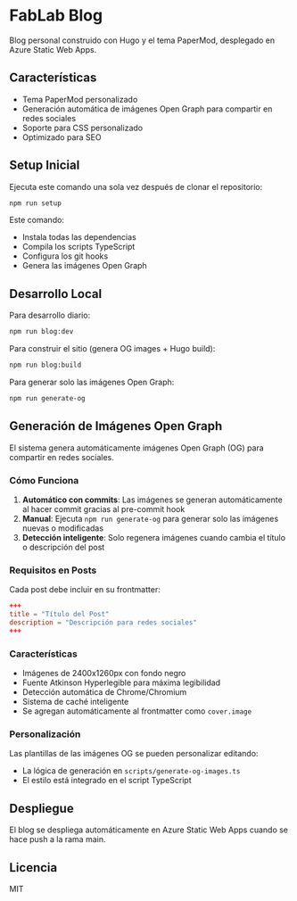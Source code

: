 # FabLab Blog

Blog personal construido con Hugo y el tema PaperMod, desplegado en Azure Static Web Apps.

## Características

- Tema PaperMod personalizado
- Generación automática de imágenes Open Graph para compartir en redes sociales
- Soporte para CSS personalizado
- Optimizado para SEO

## Setup Inicial

Ejecuta este comando una sola vez después de clonar el repositorio:
```bash
npm run setup
```

Este comando:
- Instala todas las dependencias
- Compila los scripts TypeScript
- Configura los git hooks
- Genera las imágenes Open Graph

## Desarrollo Local

Para desarrollo diario:
```bash
npm run blog:dev
```

Para construir el sitio (genera OG images + Hugo build):
```bash
npm run blog:build
```

Para generar solo las imágenes Open Graph:
```bash
npm run generate-og
```

## Generación de Imágenes Open Graph

El sistema genera automáticamente imágenes Open Graph (OG) para compartir en redes sociales.

### Cómo Funciona

1. **Automático con commits**: Las imágenes se generan automáticamente al hacer commit gracias al pre-commit hook
2. **Manual**: Ejecuta `npm run generate-og` para generar solo las imágenes nuevas o modificadas
3. **Detección inteligente**: Solo regenera imágenes cuando cambia el título o descripción del post

### Requisitos en Posts

Cada post debe incluir en su frontmatter:
```toml
+++
title = "Título del Post"
description = "Descripción para redes sociales"
+++
```

### Características

- Imágenes de 2400x1260px con fondo negro
- Fuente Atkinson Hyperlegible para máxima legibilidad
- Detección automática de Chrome/Chromium
- Sistema de caché inteligente
- Se agregan automáticamente al frontmatter como `cover.image`

### Personalización

Las plantillas de las imágenes OG se pueden personalizar editando:
- La lógica de generación en `scripts/generate-og-images.ts`
- El estilo está integrado en el script TypeScript

## Despliegue

El blog se despliega automáticamente en Azure Static Web Apps cuando se hace push a la rama main.

## Licencia

MIT 
